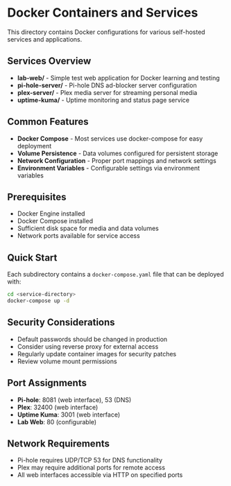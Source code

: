 # Docker Containers and Services

This directory contains Docker configurations for various self-hosted services and applications.

## Services Overview

- **lab-web/** - Simple test web application for Docker learning and testing
- **pi-hole-server/** - Pi-hole DNS ad-blocker server configuration
- **plex-server/** - Plex media server for streaming personal media
- **uptime-kuma/** - Uptime monitoring and status page service

## Common Features

- **Docker Compose** - Most services use docker-compose for easy deployment
- **Volume Persistence** - Data volumes configured for persistent storage
- **Network Configuration** - Proper port mappings and network settings
- **Environment Variables** - Configurable settings via environment variables

## Prerequisites

- Docker Engine installed
- Docker Compose installed
- Sufficient disk space for media and data volumes
- Network ports available for service access

## Quick Start

Each subdirectory contains a `docker-compose.yaml` file that can be deployed with:

```bash
cd <service-directory>
docker-compose up -d
```

## Security Considerations

- Default passwords should be changed in production
- Consider using reverse proxy for external access
- Regularly update container images for security patches
- Review volume mount permissions

## Port Assignments

- **Pi-hole**: 8081 (web interface), 53 (DNS)
- **Plex**: 32400 (web interface)
- **Uptime Kuma**: 3001 (web interface)
- **Lab Web**: 80 (configurable)

## Network Requirements

- Pi-hole requires UDP/TCP 53 for DNS functionality
- Plex may require additional ports for remote access
- All web interfaces accessible via HTTP on specified ports